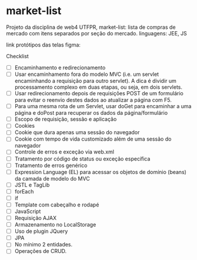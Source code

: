 # market-list
Projeto da disciplina de web4 UTFPR, market-list: lista de compras de mercado com itens separados por seção do mercado.
linguagens: JEE, JS

link protótipos das telas figma: 


Checklist
- [ ] Encaminhamento e redirecionamento
 - [ ] Usar encaminhamento fora do modelo MVC (i.e. um servlet encaminhando a requisição para outro servlet). A dica é dividir um processamento complexo em duas etapas, ou seja, em dois servlets.
 - [ ] Usar redirecionamento depois de requisições POST de um formulário para evitar o reenvio destes dados ao atualizar a página com F5.
 - [ ] Para uma mesma rota de um Servlet, usar doGet para encaminhar a uma página e doPost para recuperar os dados da página/formulário
- [ ] Escopo de requisição, sessão e aplicação
- [ ] Cookies
 - [ ] Cookie que dura apenas uma sessão do navegador
 - [ ] Cookie com tempo de vida customizado além de uma sessão do navegador
- [ ] Controle de erros e exceção via web.xml
 - [ ] Tratamento por código de status ou exceção específica
 - [ ] Tratamento de erros genérico
- [ ] Expression Language (EL) para acessar os objetos de domínio (beans) da camada de modelo do MVC
- [ ] JSTL e TagLib
 - [ ] forEach
 - [ ] if
 - [ ] Template com cabeçalho e rodapé
- [ ] JavaScript
 - [ ] Requisição AJAX
 - [ ] Armazenamento no LocalStorage
 - [ ] Uso de plugin JQuery
 - [ ] JPA
 - [ ] No mínimo 2 entidades.
 - [ ] Operações de CRUD.
